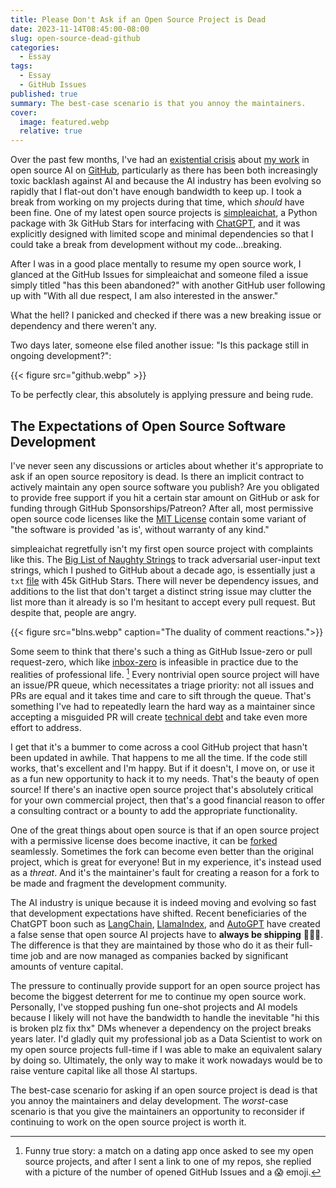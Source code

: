 ```yaml
---
title: Please Don't Ask if an Open Source Project is Dead
date: 2023-11-14T08:45:00-08:00
slug: open-source-dead-github
categories:
  - Essay
tags:
  - Essay
  - GitHub Issues
published: true
summary: The best-case scenario is that you annoy the maintainers.
cover:
  image: featured.webp
  relative: true
---
```


Over the past few months, I've had an [existential crisis](https://minimaxir.com/2023/10/ai-sturgeons-law/) about [my work](https://github.com/minimaxir) in open source AI on [GitHub](https://github.com), particularly as there has been both increasingly toxic backlash against AI and because the AI industry has been evolving so rapidly that I flat-out don't have enough bandwidth to keep up. I took a break from working on my projects during that time, which _should_ have been fine. One of my latest open source projects is [simpleaichat](https://github.com/minimaxir/simpleaichat), a Python package with 3k GitHub Stars for interfacing with [ChatGPT](https://chat.openai.com), and it was explicitly designed with limited scope and minimal dependencies so that I could take a break from development without my code...breaking.

After I was in a good place mentally to resume my open source work, I glanced at the GitHub Issues for simpleaichat and someone filed a issue simply titled "has this been abandoned?" with another GitHub user following up with "With all due respect, I am also interested in the answer."

What the hell? I panicked and checked if there was a new breaking issue or dependency and there weren't any.

Two days later, someone else filed another issue: "Is this package still in ongoing development?":

{{< figure src="github.webp" >}}

To be perfectly clear, this absolutely is applying pressure and being rude.

## The Expectations of Open Source Software Development

I've never seen any discussions or articles about whether it's appropriate to ask if an open source repository is dead. Is there an implicit contract to actively maintain any open source software you publish? Are you obligated to provide free support if you hit a certain star amount on GitHub or ask for funding through GitHub Sponsorships/Patreon? After all, most permissive open source code licenses like the [MIT License](https://en.wikipedia.org/wiki/MIT_License) contain some variant of "the software is provided 'as is', without warranty of any kind."

simpleaichat regretfully isn't my first open source project with complaints like this. The [Big List of Naughty Strings](https://github.com/minimaxir/big-list-of-naughty-strings) to track adversarial user-input text strings, which I pushed to GitHub about a decade ago, is essentially just a `txt` [file](https://github.com/minimaxir/big-list-of-naughty-strings/blob/master/blns.txt) with 45k GitHub Stars. There will never be dependency issues, and additions to the list that don't target a distinct string issue may clutter the list more than it already is so I'm hesitant to accept every pull request. But despite that, people are angry.

{{< figure src="blns.webp" caption="The duality of comment reactions.">}}

Some seem to think that there's such a thing as GitHub Issue-zero or pull request-zero, which like [inbox-zero](https://www.techtarget.com/whatis/definition/inbox-zero) is infeasible in practice due to the realities of professional life. [^1] Every nontrivial open source project will have an issue/PR queue, which necessitates a triage priority: not all issues and PRs are equal and it takes time and care to sift through the queue. That's something I've had to repeatedly learn the hard way as a maintainer since accepting a misguided PR will create [technical debt](https://en.wikipedia.org/wiki/Technical_debt) and take even more effort to address.

[^1]: Funny true story: a match on a dating app once asked to see my open source projects, and after I sent a link to one of my repos, she replied with a picture of the number of opened GitHub Issues and a 😱 emoji.

I get that it's a bummer to come across a cool GitHub project that hasn't been updated in awhile. That happens to me all the time. If the code still works, that's excellent and I'm happy. But if it doesn't, I move on, or use it as a fun new opportunity to hack it to my needs. That's the beauty of open source! If there's an inactive open source project that's absolutely critical for your own commercial project, then that's a good financial reason to offer a consulting contract or a bounty to add the appropriate functionality.

One of the great things about open source is that if an open source project with a permissive license does become inactive, it can be [forked](https://docs.github.com/en/get-started/quickstart/fork-a-repo) seamlessly. Sometimes the fork can become even better than the original project, which is great for everyone! But in my experience, it's instead used as a _threat_. And it's the maintainer's fault for creating a reason for a fork to be made and fragment the development community.

The AI industry is unique because it is indeed moving and evolving so fast that development expectations have shifted. Recent beneficiaries of the ChatGPT boon such as [LangChain](https://github.com/langchain-ai/langchain), [LlamaIndex](https://github.com/run-llama/llama_index), and [AutoGPT](https://github.com/Significant-Gravitas/AutoGPT) have created a false sense that open source AI projects have to **always be shipping** 🚀🚀🚀. The difference is that they are maintained by those who do it as their full-time job and are now managed as companies backed by significant amounts of venture capital.

The pressure to continually provide support for an open source project has become the biggest deterrent for me to continue my open source work. Personally, I've stopped pushing fun one-shot projects and AI models because I likely will not have the bandwidth to handle the inevitable "hi this is broken plz fix thx" DMs whenever a dependency on the project breaks years later. I'd gladly quit my professional job as a Data Scientist to work on my open source projects full-time if I was able to make an equivalent salary by doing so. Ultimately, the only way to make it work nowadays would be to raise venture capital like all those AI startups.

The best-case scenario for asking if an open source project is dead is that you annoy the maintainers and delay development. The _worst_-case scenario is that you give the maintainers an opportunity to reconsider if continuing to work on the open source project is worth it.
